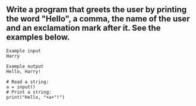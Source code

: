 ## Write a program that greets the user by printing the word "Hello", a comma, the name of the user and an exclamation mark after it. See the examples below.
```
Example input
Harry

Example output
Hello, Harry!
```
```
# Read a string:
a = input()
# Print a string:
print("Hello, "+a+"!")
```
